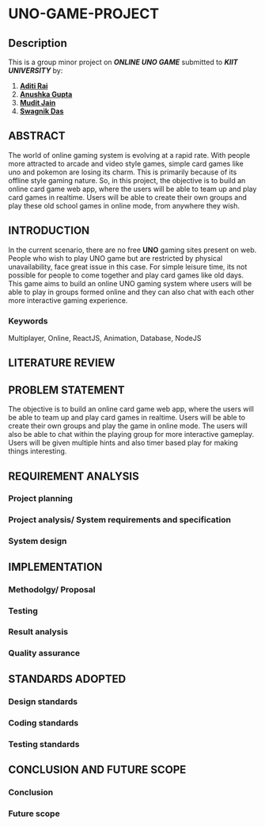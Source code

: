 # UNO-GAME-PROJECT

## Description

This is a group minor project on ***ONLINE UNO GAME*** submitted to ***KIIT UNIVERSITY*** by:

1. [**Aditi Rai**](https://github.com/aditirai2306)
2. [**Anushka Gupta**](https://github.com/anushkagupta1027)
3. [**Mudit Jain**](https://github.com/mudit-jain01)
4. [**Swagnik Das**](https://github.com/swagthehooman)

## ABSTRACT
The world of online gaming system is evolving at a rapid rate. With people more attracted to arcade and video style games, simple card games like uno and pokemon are losing its charm. This is primarily because of its offline style gaming nature. So, in this project, the objective is to build an online card game web app, where the users will be able to team up and play card games in realtime. Users will be able to create their own groups and play these old school games in online mode, from anywhere they wish.

## INTRODUCTION
In the current scenario, there are no free **UNO** gaming sites present on web. People who wish to play UNO game but are restricted by physical unavailability, face great issue in this case. For simple leisure time, its not possible for people to come together and play card games like old days. This game aims to build an online UNO gaming system where users will be able to play in groups formed online and they can also chat with each other more interactive gaming experience. 

### Keywords
Multiplayer, Online, ReactJS, Animation, Database, NodeJS


## LITERATURE REVIEW

## PROBLEM STATEMENT
The objective is to build an online card game web app, where the users will be able to team up and play card games in realtime. Users will be able to create their own groups and play the game in online mode. The users will also be able to chat within the playing group for more interactive gameplay. Users will be given multiple hints and also timer based play for making things interesting.

## REQUIREMENT ANALYSIS

### Project planning
### Project analysis/ System requirements and specification
### System design

## IMPLEMENTATION

### Methodolgy/ Proposal
### Testing
### Result analysis
### Quality assurance

## STANDARDS ADOPTED

### Design standards
### Coding standards
### Testing standards


## CONCLUSION AND FUTURE SCOPE

### Conclusion
### Future scope
